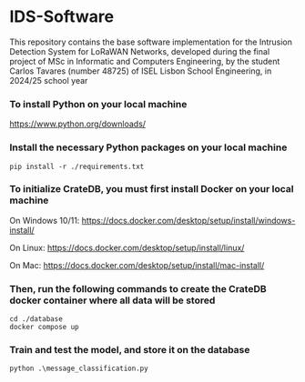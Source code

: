 # IDS-Software
This repository contains the base software implementation for the Intrusion Detection System for LoRaWAN Networks, developed during the final project of MSc in Informatic and Computers Engineering, by the student Carlos Tavares (number 48725) of ISEL Lisbon School Engineering, in 2024/25 school year


### To install Python on your local machine
https://www.python.org/downloads/


### Install the necessary Python packages on your local machine
```
pip install -r ./requirements.txt
```


### To initialize CrateDB, you must first install Docker on your local machine
On Windows 10/11: https://docs.docker.com/desktop/setup/install/windows-install/

On Linux: https://docs.docker.com/desktop/setup/install/linux/ 

On Mac: https://docs.docker.com/desktop/setup/install/mac-install/  


### Then, run the following commands to create the CrateDB docker container where all data will be stored 
```
cd ./database
docker compose up
```


### Train and test the model, and store it on the database
```python3
python .\message_classification.py
```